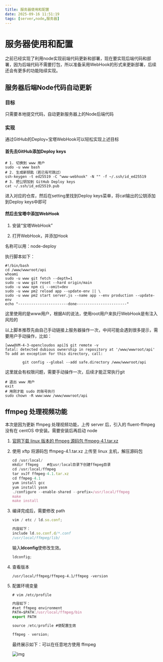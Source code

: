 ```yaml
---
title: 服务器使用和配置
date: 2025-09-16 11:51:19
tags: [server,node,服务器]
---
```


# 服务器使用和配置

之前已经实现了利用node实现前端代码更新和部署，现在要实现后端代码和部署，因为后端代码不需要打包，所以准备采用WebHook的形式来更新部署，后续还会有更多的功能陆续实现。

<!-- more -->

## 服务器后端Node代码自动更新

### 目标

只需要本地提交代码，自动更新服务器上的Node后端代码

### 实现

通过GitHub的Deploy+宝塔WebHook可以轻松实现上述目标

#### 首先去GitHub添加Deploy keys

```shell
# 1. 切换到 www 用户
sudo -u www bash
# 2. 生成新钥匙（若已有可跳过）
ssh-keygen -t ed25519 -C "www-webhook" -N "" -f ~/.ssh/id_ed25519
# 3. 把公钥加到 GitHub Deploy keys
cat ~/.ssh/id_ed25519.pub
```

进入对应的仓库，然后在setting里找到Deploy keys菜单，将cat输出的公钥添加到Deploy keys中即可

#### 然后去宝塔中添加WebHook

1. 安装“宝塔WebHook”
 
2. 打开WebHook，并添加Hook

名称可以用：node-deploy

执行脚本如下：
```
#!/bin/bash
cd /www/wwwroot/api
whoami
sudo -u www git fetch --depth=1
sudo -u www git reset --hard origin/main
sudo -u www npm ci --omit=dev
sudo -u www pm2 reload app --update-env || \
sudo -u www pm2 start server.js --name app --env production --update-env
echo "-----------------------done-----------------------"
```

这里使用的是www用户，根据AI的说法，使用root用户来执行WebHook是有注入风险的

以上脚本推荐先由自己手动链接上服务器操作一次，中间可能会遇到很多提示，需要用户手动操作，比如：

```shell
[www@VM-4-3-opencloudos api]$ git remote -v
fatal: detected dubious ownership in repository at '/www/wwwroot/api'
To add an exception for this directory, call:

        git config --global --add safe.directory /www/wwwroot/api
```

这里就会有权限问题，需要手动操作一次，后续才能正常执行git

```shell
# 退出 www 用户
exit
# 用刚才能 sudo 的账号执行
sudo chown -R www:www /www/wwwroot/api
```

## ffmpeg 处理视频功能

本次是因为更新 ffmpeg 处理视频功能，上传 server 后，引入的 fluent-ffmpeg 没有在 centOS 中安装。需要安装后再启动 node

1. [官网下载 linux 版本的 ffmpeg 源码包 ffmpeg-4.1.tar.xz](https://johnvansickle.com/ffmpeg/release-source/)

2. 使用 xftp 将源码包 ffmpeg-4.1.tar.xz 上传至 linux 主机，解压源码包

   ```js
   cd /usr/local/
   mkdir ffmpeg    #在usr/local目录下创建ffmpeg目录
   cd /usr/local/ffmpeg
   tar xvJf ffmpeg-4.1.tar.xz
   cd ffmpeg-4.1
   yum install gcc
   yum install yasm
   ./configure --enable-shared --prefix=/usr/local/ffmpeg
   make
   make install
   ```

3. 编译完成后，需要修改 path

   ```js
   vim / etc / ld.so.conf;
   ```

   ```js
   内容如下：
   include ld.so.conf.d/*.conf
   /usr/local/ffmpeg/lib/
   ```

   输入**ldconfig**使修改生效。

   ```js
   ldconfig;
   ```

4. 查看版本

   ```JS
   /usr/local/ffmpeg/ffmpeg-4.1/ffmpeg -version
   ```

5. 配置环境变量

   ```JS
   # vim /etc/profile
   ```

   ```js
   内容如下：
   #set ffmpeg environment
   PATH=$PATH:/usr/local/ffmpeg/bin
   export PATH
   ```

   ```js
   source /etc/profile #使配置生效
   ```

   ```js
   ffmpeg - version;
   ```

   最终展示如下：可以在任意地方使用 ffmpeg

   ![img](https://img2018.cnblogs.com/blog/1486162/201907/1486162-20190710113208809-336235091.png)

 
